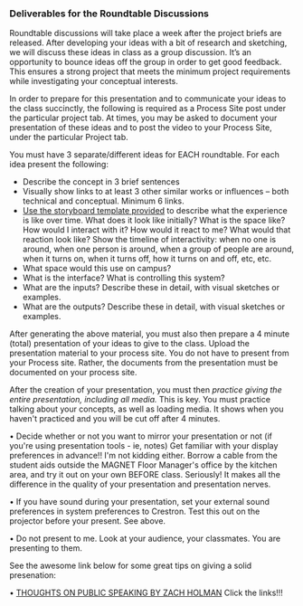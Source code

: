 ### Deliverables for the Roundtable Discussions 

Roundtable discussions will take place a week after the project briefs are released. After developing your ideas with a bit of research and sketching, we will discuss these ideas in class as a group discussion. It’s an opportunity to bounce ideas off the group in order to get good feedback. This ensures a strong project that meets the minimum project requirements while investigating your conceptual interests.

In order to prepare for this presentation and to communicate your ideas to the class succinctly, the following is required as a Process Site post under the particular project tab. At times, you may be asked to document your presentation of these ideas and to post the video to your Process Site, under the particular Project tab.

You must have 3 separate/different ideas for EACH roundtable. For each idea present the following:

<ul>
<li>Describe the concept in 3 brief sentences</li> 
<li>Visually show links to at least 3 other similar works or influences – both technical and conceptual. Minimum 6 links. </li>
<li><a href ="https://github.com/IDMNYU/InteractiveInstallation_Spring19_Bennett/tree/master/storyboardTemplates">Use the storyboard template provided</a> to describe what the experience is like over time. What does it look like initially? What is the space like? How would I interact with it? How would it react to me? What would that reaction look like? Show the timeline of interactivity: when no one is around, when one person is around, when a group of people are around, when it turns on, when it turns off, how it turns on and off, etc, etc.</li>
<li>What space would this use on campus?</li>
<li>What is the interface? What is controlling this system?</li>
<li> What are the inputs? Describe these in detail, with visual sketches or examples.</li>
<li> What are the outputs? Describe these in detail, with visual sketches or examples.</li>
</ul>

After generating the above material, you must also then prepare a 4 minute (total) presentation of your ideas to give to the class. Upload the presentation material to your process site. You do not have to present from your Process site. Rather, the documents from the presentation must be documented on your process site.

After the creation of your presentation, you must then _practice giving the entire presentation, including all media._ This is key. You must practice talking about your concepts, as well as loading media. It shows when you haven't practiced and you will be cut off after 4 minutes.

• Decide whether or not you want to mirror your presentation or not (if you're using presentation tools - ie, notes)
Get familiar with your display preferences in advance!! I'm not kidding either. Borrow a cable from the student aids outside the MAGNET Floor Manager's office by the kitchen area, and try it out on your own BEFORE class. Seriously! It makes all the difference in the quality of your presentation and presentation nerves.

• If you have sound during your presentation, set your external sound preferences in system preferences to Crestron. Test this out on the projector before your present. See above.

• Do not present to me. Look at your audience, your classmates. You are presenting to them.

See the awesome link below for some great tips on giving a solid presenation:

• [THOUGHTS ON PUBLIC SPEAKING BY ZACH HOLMAN](http://speaking.io/) Click the links!!!